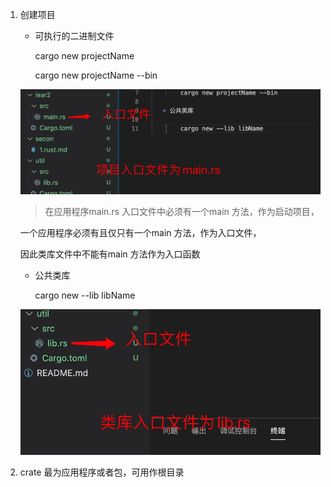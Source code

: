 1. 创建项目

   + 可执行的二进制文件

        cargo new projectName

        cargo new projectName --bin
    
    ![avatar](../assets/project.jpg)

    > 在应用程序main.rs 入口文件中必须有一个main 方法，作为启动项目，

    一个应用程序必须有且仅只有一个main 方法，作为入口文件，

    因此类库文件中不能有main 方法作为入口函数

   + 公共类库

        cargo new --lib libName 
    
    ![avatar](../assets/lib.jpg)

2. crate 最为应用程序或者包，可用作根目录
